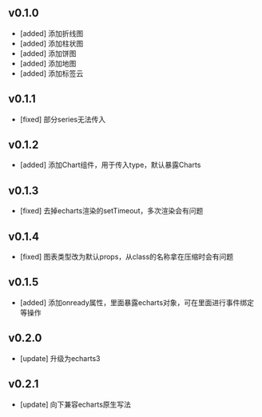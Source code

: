 v0.1.0
---------------------------------------

- [added] 添加折线图
- [added] 添加柱状图
- [added] 添加饼图
- [added] 添加地图
- [added] 添加标签云

v0.1.1
---------------------------------------

- [fixed] 部分series无法传入

v0.1.2
---------------------------------------

- [added] 添加Chart组件，用于传入type，默认暴露Charts

v0.1.3
---------------------------------------

- [fixed] 去掉echarts渲染的setTimeout，多次渲染会有问题

v0.1.4
---------------------------------------

- [fixed] 图表类型改为默认props，从class的名称拿在压缩时会有问题

v0.1.5
---------------------------------------

- [added] 添加onready属性，里面暴露echarts对象，可在里面进行事件绑定等操作

v0.2.0
---------------------------------------

- [update] 升级为echarts3

v0.2.1
---------------------------------------

- [update] 向下兼容echarts原生写法
